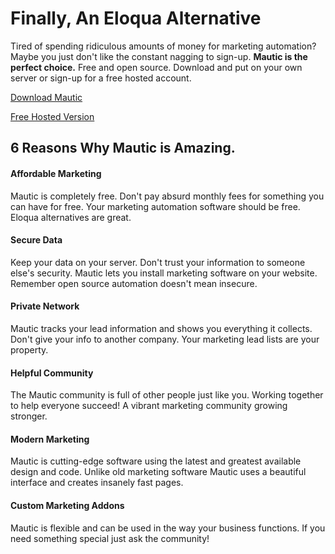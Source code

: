 # Finally, An Eloqua Alternative

Tired of spending ridiculous amounts of money for marketing automation? Maybe you just don't like the constant nagging to sign-up. **Mautic is the perfect choice.** Free and open source. Download and put on your own server or sign-up for a free hosted account.

<a href="/download" class="btn btn-brand-purple btn-lg"> <icon class="fe fe-download-cloud"></icon> Download Mautic</a>

<a href="https://www.mautic.com" class="btn btn-brand-purple btn-lg"> <icon class="fe mtc-mautic"></icon> Free Hosted Version</a>

## 6 Reasons Why Mautic is Amazing.

#### Affordable Marketing
Mautic is completely free. Don't pay absurd monthly fees for something you can have for free. Your marketing automation software should be free. Eloqua alternatives are great.

#### Secure Data
Keep your data on your server. Don't trust your information to someone else's security. Mautic lets you install marketing software on your website. Remember open source automation doesn't mean insecure.

#### Private Network
Mautic tracks your lead information and shows you everything it collects. Don't give your info to another company. Your marketing lead lists are your property. 

#### Helpful Community

The Mautic community is full of other people just like you. Working together to help everyone succeed! A vibrant marketing community growing stronger.

#### Modern Marketing
Mautic is cutting-edge software using the latest and greatest available design and code. Unlike old marketing software Mautic uses a beautiful interface and creates insanely fast pages.

#### Custom Marketing Addons
Mautic is flexible and can be used in the way your business functions. If you need something special just ask the community!
